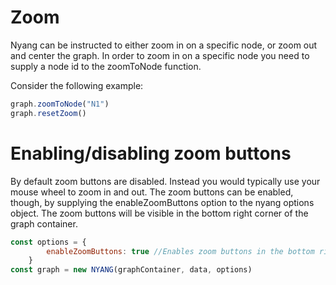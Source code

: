 # Zoom
Nyang can be instructed to either zoom in on a specific node, or zoom out and center the graph. In order to zoom in on a specific node you need to supply a node id to the zoomToNode function.

Consider the following example:
```javascript
graph.zoomToNode("N1")
graph.resetZoom()
```

# Enabling/disabling zoom buttons
By default zoom buttons are disabled. Instead you would typically use your mouse wheel to zoom in and out. The zoom buttons can be enabled, though, by supplying the enableZoomButtons option to the nyang options object. The zoom buttons will be visible in the bottom right corner of the graph container.
```javascript
const options = {
        enableZoomButtons: true //Enables zoom buttons in the bottom right corner
    }
const graph = new NYANG(graphContainer, data, options)
```
